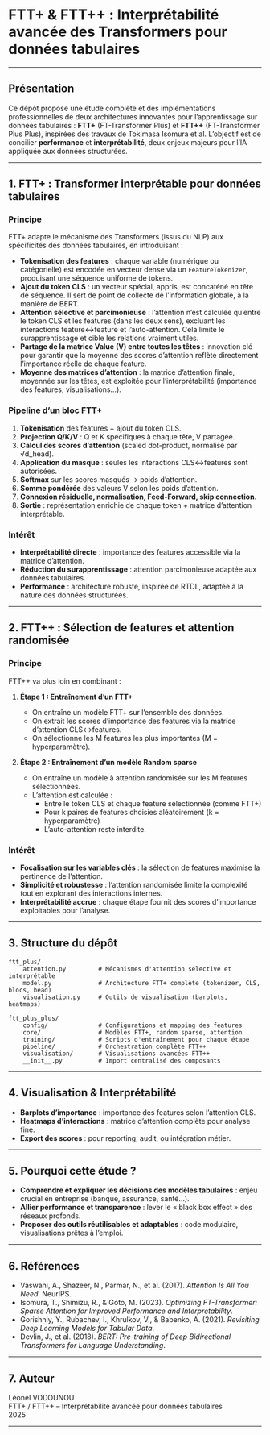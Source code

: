 # FTT+ & FTT++ : Interprétabilité avancée des Transformers pour données tabulaires

---

## Présentation

Ce dépôt propose une étude complète et des implémentations professionnelles de deux architectures innovantes pour l’apprentissage sur données tabulaires : **FTT+** (FT-Transformer Plus) et **FTT++** (FT-Transformer Plus Plus), inspirées des travaux de Tokimasa Isomura et al. L’objectif est de concilier **performance** et **interprétabilité**, deux enjeux majeurs pour l’IA appliquée aux données structurées.

---

## 1. FTT+ : Transformer interprétable pour données tabulaires

### Principe

FTT+ adapte le mécanisme des Transformers (issus du NLP) aux spécificités des données tabulaires, en introduisant :

- **Tokenisation des features** : chaque variable (numérique ou catégorielle) est encodée en vecteur dense via un `FeatureTokenizer`, produisant une séquence uniforme de tokens.
- **Ajout du token CLS** : un vecteur spécial, appris, est concaténé en tête de séquence. Il sert de point de collecte de l’information globale, à la manière de BERT.
- **Attention sélective et parcimonieuse** : l’attention n’est calculée qu’entre le token CLS et les features (dans les deux sens), excluant les interactions feature↔feature et l’auto-attention. Cela limite le surapprentissage et cible les relations vraiment utiles.
- **Partage de la matrice Value (V) entre toutes les têtes** : innovation clé pour garantir que la moyenne des scores d’attention reflète directement l’importance réelle de chaque feature.
- **Moyenne des matrices d’attention** : la matrice d’attention finale, moyennée sur les têtes, est exploitée pour l’interprétabilité (importance des features, visualisations…).

### Pipeline d’un bloc FTT+

1. **Tokenisation** des features + ajout du token CLS.
2. **Projection Q/K/V** : Q et K spécifiques à chaque tête, V partagée.
3. **Calcul des scores d’attention** (scaled dot-product, normalisé par √d_head).
4. **Application du masque** : seules les interactions CLS↔features sont autorisées.
5. **Softmax** sur les scores masqués → poids d’attention.
6. **Somme pondérée** des valeurs V selon les poids d’attention.
7. **Connexion résiduelle, normalisation, Feed-Forward, skip connection**.
8. **Sortie** : représentation enrichie de chaque token + matrice d’attention interprétable.

### Intérêt

- **Interprétabilité directe** : importance des features accessible via la matrice d’attention.
- **Réduction du surapprentissage** : attention parcimonieuse adaptée aux données tabulaires.
- **Performance** : architecture robuste, inspirée de RTDL, adaptée à la nature des données structurées.

---

## 2. FTT++ : Sélection de features et attention randomisée

### Principe

FTT++ va plus loin en combinant :

1. **Étape 1 : Entraînement d’un FTT+**
   - On entraîne un modèle FTT+ sur l’ensemble des données.
   - On extrait les scores d’importance des features via la matrice d’attention CLS↔features.
   - On sélectionne les M features les plus importantes (M = hyperparamètre).

2. **Étape 2 : Entraînement d’un modèle Random sparse**
   - On entraîne un modèle à attention randomisée sur les M features sélectionnées.
   - L’attention est calculée :
     - Entre le token CLS et chaque feature sélectionnée (comme FTT+)
     - Pour k paires de features choisies aléatoirement (k = hyperparamètre)
     - L’auto-attention reste interdite.

### Intérêt

- **Focalisation sur les variables clés** : la sélection de features maximise la pertinence de l’attention.
- **Simplicité et robustesse** : l’attention randomisée limite la complexité tout en explorant des interactions internes.
- **Interprétabilité accrue** : chaque étape fournit des scores d’importance exploitables pour l’analyse.

---

## 3. Structure du dépôt

```
ftt_plus/
    attention.py         # Mécanismes d'attention sélective et interprétable
    model.py             # Architecture FTT+ complète (tokenizer, CLS, blocs, head)
    visualisation.py     # Outils de visualisation (barplots, heatmaps)

ftt_plus_plus/
    config/              # Configurations et mapping des features
    core/                # Modèles FTT+, random sparse, attention
    training/            # Scripts d'entraînement pour chaque étape
    pipeline/            # Orchestration complète FTT++
    visualisation/       # Visualisations avancées FTT++
    __init__.py          # Import centralisé des composants
```

---

## 4. Visualisation & Interprétabilité

- **Barplots d’importance** : importance des features selon l’attention CLS.
- **Heatmaps d’interactions** : matrice d’attention complète pour analyse fine.
- **Export des scores** : pour reporting, audit, ou intégration métier.

---

## 5. Pourquoi cette étude ?

- **Comprendre et expliquer les décisions des modèles tabulaires** : enjeu crucial en entreprise (banque, assurance, santé…).
- **Allier performance et transparence** : lever le « black box effect » des réseaux profonds.
- **Proposer des outils réutilisables et adaptables** : code modulaire, visualisations prêtes à l’emploi.

---

## 6. Références

- Vaswani, A., Shazeer, N., Parmar, N., et al. (2017). *Attention Is All You Need*. NeurIPS.
- Isomura, T., Shimizu, R., & Goto, M. (2023). *Optimizing FT-Transformer: Sparse Attention for Improved Performance and Interpretability*.
- Gorishniy, Y., Rubachev, I., Khrulkov, V., & Babenko, A. (2021). *Revisiting Deep Learning Models for Tabular Data*.
- Devlin, J., et al. (2018). *BERT: Pre-training of Deep Bidirectional Transformers for Language Understanding*.

---

## 7. Auteur

Léonel VODOUNOU  
FTT+ / FTT++ – Interprétabilité avancée pour données tabulaires  
2025

---
